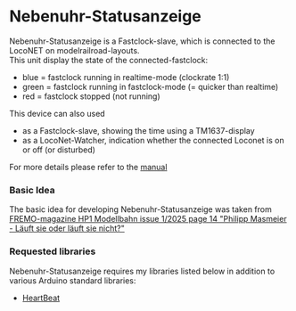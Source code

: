 # Nebenuhr-Statusanzeige

Nebenuhr-Statusanzeige is a Fastclock-slave, which is connected to the LocoNET on modelrailroad-layouts.<br>
This unit display the state of the connected-fastclock:
- blue = fastclock running in realtime-mode (clockrate 1:1)<br>
- green = fastclock running in fastclock-mode (= quicker than realtime)<br>
- red = fastclock stopped (not running)<br>

This device can also used<br>
- as a Fastclock-slave, showing the time using a TM1637-display<br>
- as a LocoNet-Watcher, indication whether the connected Loconet is on or off (or disturbed)<br>

For more details please refer to the [manual](Documentation/Nebenuhr-Statusanzeige.pdf)<br>

### Basic Idea
The basic idea for developing Nebenuhr-Statusanzeige was taken from [FREMO-magazine HP1 Modellbahn issue 1/2025 page 14 "Philipp Masmeier - Läuft sie oder läuft sie nicht?"](https://www.fremo-net.eu/fileadmin/hp1_archiv/Hp1_25_1_col_web.pdf)

### Requested libraries
Nebenuhr-Statusanzeige requires my libraries listed below in addition to various Arduino standard libraries:<br> 
- [HeartBeat](https://www.github.com/Kruemelbahn/HeartBeat)
